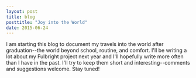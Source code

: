 ```yaml
---
layout: post
title: blog
posttitle: "Joy into the World"
date: 2015-06-24
---
```


I am starting this blog to document my travels into the world after graduation--the world beyond school, routine, and comfort. I'll be writing a lot about my Fulbright project next year and I'll hopefully write more often than I have in the past. I'll try to keep them short and interesting--comments and suggestions welcome. Stay tuned!
